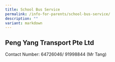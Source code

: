 ```yaml
---
title: School Bus Service
permalink: /info-for-parents/school-bus-service/
description: ""
variant: markdown
---
```

## Peng Yang Transport Pte Ltd

Contact Number: 64726046/ 91998844 (Mr Tang)